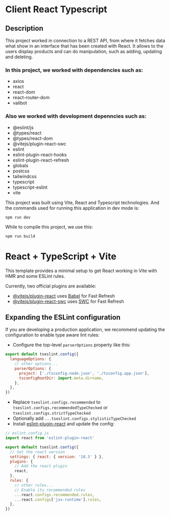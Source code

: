 # Client React Typescript
## Description

This project worked in connection to a REST API, from where it fetches data what show in an interface that has been created with React. It allows to the users display products and can do manipulation, such as adding, updating and deleting.

### In this project, we worked with dependencies such as:
* axios
* react
* react-dom
* react-router-dom
* valibot
### Also we worked with development depenncies such as:
- @eslint/js
- @types/react
- @types/react-dom
- @vitejs/plugin-react-swc
- eslint
- eslint-plugin-react-hooks
- eslint-plugin-react-refresh
- globals
- postcss
- tailwindcss
- typescript
- typescript-eslint
- vite

This project was built using Vite, React and Typescript technologies. And the commands used for running this application in dev mode is:
```
npm run dev
```

While to compile this project, we use this:
```
npm run build
```

# React + TypeScript + Vite

This template provides a minimal setup to get React working in Vite with HMR and some ESLint rules.

Currently, two official plugins are available:

- [@vitejs/plugin-react](https://github.com/vitejs/vite-plugin-react/blob/main/packages/plugin-react/README.md) uses [Babel](https://babeljs.io/) for Fast Refresh
- [@vitejs/plugin-react-swc](https://github.com/vitejs/vite-plugin-react-swc) uses [SWC](https://swc.rs/) for Fast Refresh

## Expanding the ESLint configuration

If you are developing a production application, we recommend updating the configuration to enable type aware lint rules:

- Configure the top-level `parserOptions` property like this:

```js
export default tseslint.config({
  languageOptions: {
    // other options...
    parserOptions: {
      project: ['./tsconfig.node.json', './tsconfig.app.json'],
      tsconfigRootDir: import.meta.dirname,
    },
  },
})
```

- Replace `tseslint.configs.recommended` to `tseslint.configs.recommendedTypeChecked` or `tseslint.configs.strictTypeChecked`
- Optionally add `...tseslint.configs.stylisticTypeChecked`
- Install [eslint-plugin-react](https://github.com/jsx-eslint/eslint-plugin-react) and update the config:

```js
// eslint.config.js
import react from 'eslint-plugin-react'

export default tseslint.config({
  // Set the react version
  settings: { react: { version: '18.3' } },
  plugins: {
    // Add the react plugin
    react,
  },
  rules: {
    // other rules...
    // Enable its recommended rules
    ...react.configs.recommended.rules,
    ...react.configs['jsx-runtime'].rules,
  },
})
```
